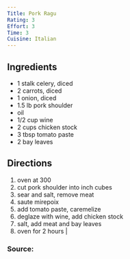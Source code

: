 ```yaml
---
Title: Pork Ragu
Rating: 3
Effort: 3
Time: 3
Cuisine: Italian
---
```

## Ingredients

- 1 stalk celery, diced
- 2 carrots, diced
- 1 onion, diced
- 1.5 lb pork shoulder
- oil
- 1/2 cup wine
- 2 cups chicken stock
- 3 tbsp tomato paste
- 2 bay leaves 

## Directions
1. oven at 300
1. cut pork shoulder into inch cubes
1. sear and salt, remove meat
1. saute mirepoix
1. add tomato paste, caremelize
1. deglaze with wine, add chicken stock
1. salt, add meat and bay leaves
1. oven for 2 hours |

### Source: [](https://www.youtube.com/watch?v=K6Sf-2cKE0s)
